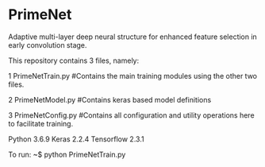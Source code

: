 # PrimeNet
Adaptive multi-layer deep neural structure for enhanced feature selection in early convolution stage.

This repository contains 3 files, namely:

1 PrimeNetTrain.py  #Contains the main training modules using the other two files.

2 PrimeNetModel.py  #Contains keras based model definitions

3 PrimeNetConfig.py #Contains all configuration and utility operations here to facilitate training.

Python 3.6.9
Keras 2.2.4
Tensorflow 2.3.1 

To run:
~$ python PrimeNetTrain.py


